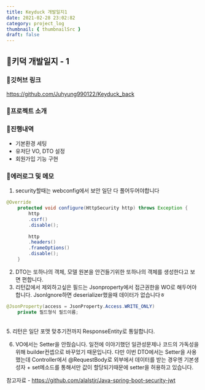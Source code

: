 ```yaml
---
title: Keyduck 개발일지1
date: 2021-02-28 23:02:82
category: project_log
thumbnail: { thumbnailSrc }
draft: false
---
```


## 🌟키덕 개발일지 - 1 

### 🎯깃허브 링크 
https://github.com/Juhyung990122/Keyduck_back

### 🎯프로젝트 소개

### 🎯진행내역
- 기본환경 세팅
- 유저단 VO, DTO 설정
- 회원가입 기능 구현

### 🎯에러로그 및 메모

1. security할때는 webconfig에서 보안 일단 다 풀어두어야합니다<br>
```Java
@Override
	protected void configure(HttpSecurity http) throws Exception {
		http
		.csrf()
		.disable();
		
		http
		.headers()
		.frameOptions() 
		.disable();	
	}
```
2. DTO는 또하나의 객체, 모델 원본을 안건들기위한 또하나의 객체를 생성한다고 보면 편합니다.<br>
3. 리턴값에서 제외하고싶은 필드는 Jsonproperty에서 접근권한을 WO로 해두어야합니다.
JsonIgnore하면 deserializer했을때 데이터가 없습니다ㅎ
```Java
@JsonProperty(access = JsonProperty.Access.WRITE_ONLY)
	private 필드형식 필드이름;
```
<br>
5. 리턴은 일단 포맷 맞추기전까지 ResponseEntity<?>로 통일합니다.

6. VO에서는 Setter을 안줬습니다. 일전에 이야기했던 일관성문제나 코드의 가독성을 위해 
builder컨셉으로 바꾸었기 때문입니다. 다만 이번 DTO에서는 Setter을 사용했는데
Controller에서 @RequestBody로 외부에서 데이터를 받는 경우엔 기본생성자 + set메소드를 통해서만 값이 할당되기때문에 setter을 허용하고 있습니다.

참고자료 - https://github.com/alalstjr/Java-spring-boot-security-jwt

